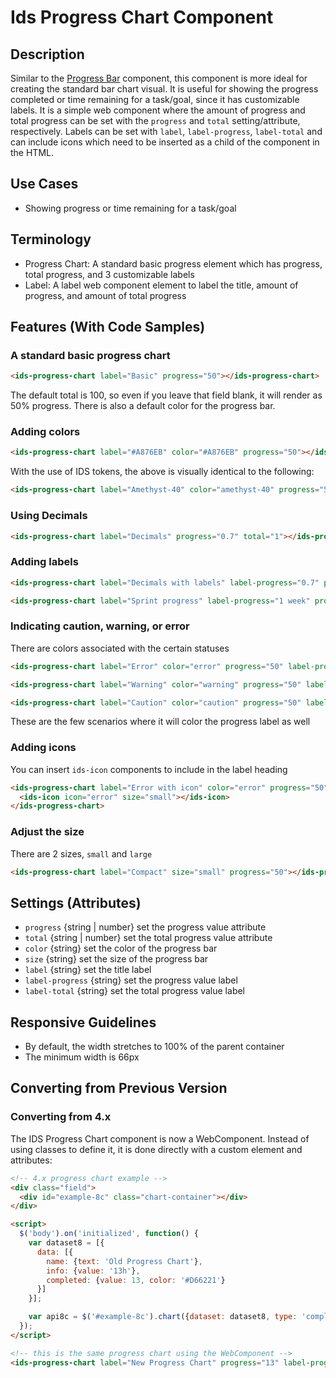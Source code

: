 # Ids Progress Chart Component

## Description

Similar to the [Progress Bar](../ids-progress-bar/README.md) component, this component is more ideal for creating the standard bar chart visual. It is useful for showing the progress completed or time remaining for a task/goal, since it has customizable labels. It is a simple web component where the amount of progress and total progress can be set with the `progress` and `total` setting/attribute, respectively. Labels can be set with `label`, `label-progress`, `label-total` and can include icons which need to be inserted as a child of the component in the HTML.

## Use Cases

- Showing progress or time remaining for a task/goal

## Terminology

- Progress Chart: A standard basic progress element which has progress, total progress, and 3 customizable labels
- Label: A label web component element to label the title, amount of progress, and amount of total progress

## Features (With Code Samples)

### A standard basic progress chart

```html
<ids-progress-chart label="Basic" progress="50"></ids-progress-chart>
```

The default total is 100, so even if you leave that field blank, it will render as 50% progress. There is also a default color for the progress bar.

### Adding colors

```html
<ids-progress-chart label="#A876EB" color="#A876EB" progress="50"></ids-progress-chart>
```

With the use of IDS tokens, the above is visually identical to the following:

```html
<ids-progress-chart label="Amethyst-40" color="amethyst-40" progress="50"></ids-progress-chart>
```

### Using Decimals

```html
<ids-progress-chart label="Decimals" progress="0.7" total="1"></ids-progress-chart>
```

### Adding labels

```html
<ids-progress-chart label="Decimals with labels" label-progress="0.7" progress="0.7" label-total="1" total="1"></ids-progress-chart>
```

```html
<ids-progress-chart label="Sprint progress" label-progress="1 week" progress="1" label-total="2 wks" total="2"></ids-progress-chart>
```

### Indicating caution, warning, or error

There are colors associated with the certain statuses

```html
<ids-progress-chart label="Error" color="error" progress="50" label-progress="50%"></ids-progress-chart>
```

```html
<ids-progress-chart label="Warning" color="warning" progress="50" label-progress="50%"></ids-progress-chart>
```

```html
<ids-progress-chart label="Caution" color="caution" progress="50" label-progress="50%"></ids-progress-chart>
```

These are the few scenarios where it will color the progress label as well

### Adding icons

You can insert `ids-icon` components to include in the label heading

```html
<ids-progress-chart label="Error with icon" color="error" progress="50">
  <ids-icon icon="error" size="small"></ids-icon>
</ids-progress-chart>
```

### Adjust the size

There are 2 sizes, `small` and `large`

```html
<ids-progress-chart label="Compact" size="small" progress="50"></ids-progress-chart>
```

## Settings (Attributes)

- `progress` {string | number} set the progress value attribute
- `total` {string | number} set the total progress value attribute
- `color` {string} set the color of the progress bar
- `size` {string} set the size of the progress bar
- `label` {string} set the title label
- `label-progress` {string} set the progress value label
- `label-total` {string} set the total progress value label

## Responsive Guidelines

- By default, the width stretches to 100% of the parent container
- The minimum width is 66px

## Converting from Previous Version

### Converting from 4.x

The IDS Progress Chart component is now a WebComponent. Instead of using classes to define it, it is done directly with a custom element and attributes:

```html
<!-- 4.x progress chart example -->
<div class="field">
  <div id="example-8c" class="chart-container"></div>  
</div>

<script>
  $('body').on('initialized', function() {
    var dataset8 = [{
      data: [{
        name: {text: 'Old Progress Chart'},
        info: {value: '13h'},
        completed: {value: 13, color: '#D66221'}
      }]
    }];

    var api8c = $('#example-8c').chart({dataset: dataset8, type: 'completion-target'}).data('chart');
  });
</script>

<!-- this is the same progress chart using the WebComponent -->
<ids-progress-chart label="New Progress Chart" progress="13" label-progress="13h" color="#D66221"></ids-progress-chart>
